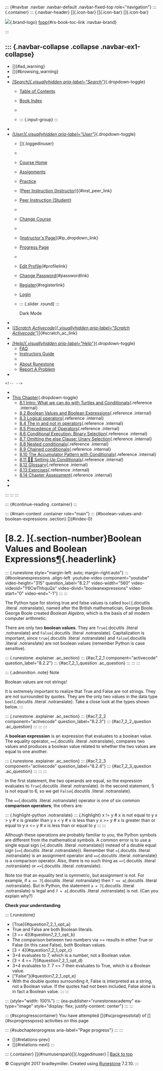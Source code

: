 ::: {#navbar .navbar .navbar-default .navbar-fixed-top role="navigation"}
::: {.container}
::: {.navbar-header}
[]{.icon-bar} []{.icon-bar} []{.icon-bar}

<div>

[![](../_static/img/RAIcon.png)](/runestone/default/user/login){.brand-logo}
[fopp](../index.html){#rs-book-toc-link .navbar-brand}

</div>
:::

::: {.navbar-collapse .collapse .navbar-ex1-collapse}
-   
-   []{#ad_warning}
-   []{#browsing_warning}
-   
-   [*[Search]{.visuallyhidden
    aria-label="Search"}*](#){.dropdown-toggle}
    -   [Table of Contents](../index.html)

    -   [Book Index](../genindex.html)

    -   

    -   ::: {.input-group}
        :::
-   
-   [*[User]{.visuallyhidden aria-label="User"}*](#){.dropdown-toggle}
    -   []{.loggedinuser}

    -   

    -   [Course Home](/ns/course/index)

    -   [Assignments](/assignment/student/chooseAssignment)

    -   [Practice](/runestone/assignments/practice)

    -   [[Peer Instruction
        (Instructor)](/runestone/peer/instructor.html)]{#inst_peer_link}

    -   [Peer Instruction (Student)](/runestone/peer/student.html)

    -   

    -   [Change Course](/runestone/default/courses)

    -   

    -   [[Instructor\'s
        Page](/runestone/admin/index)]{#ip_dropdown_link}

    -   [Progress Page](/runestone/dashboard/studentreport)

    -   

    -   [Edit Profile](/runestone/default/user/profile){#profilelink}

    -   [Change
        Password](/runestone/default/user/change_password){#passwordlink}

    -   [Register](/runestone/default/user/register){#registerlink}

    -   [Login](#)

    -   ::: {.slider .round}
        :::

        Dark Mode
-   
-   [[*[Scratch Activecode]{.visuallyhidden
    aria-label="Scratch Activecode"}*](javascript:runestoneComponents.popupScratchAC())]{#scratch_ac_link}
-   
-   [*[Help]{.visuallyhidden aria-label="Help"}*](#){.dropdown-toggle}
    -   [FAQ](http://runestoneinteractive.org/pages/faq.html)
    -   [Instructors Guide](https://guide.runestone.academy)
    -   
    -   [About Runestone](http://runestoneinteractive.org)
    -   [Report A
        Problem](/runestone/default/reportabug?course=fopp&page=BooleanValuesandBooleanExpressions)
-   

```{=html}
<!-- -->
```
-   
-   [This Chapter](../index.html){.dropdown-toggle}
    -   [8.1 Intro: What we can do with Turtles and
        Conditionals](intro-TurtlesandConditionals.html){.reference
        .internal}
    -   [8.2 Boolean Values and Boolean
        Expressions](BooleanValuesandBooleanExpressions.html){.reference
        .internal}
    -   [8.3 Logical operators](Logicaloperators.html){.reference
        .internal}
    -   [8.4 The in and not in
        operators](Theinandnotinoperators.html){.reference .internal}
    -   [8.5 Precedence of
        Operators](PrecedenceofOperators.html){.reference .internal}
    -   [8.6 Conditional Execution: Binary
        Selection](ConditionalExecutionBinarySelection.html){.reference
        .internal}
    -   [8.7 Omitting the else Clause: Unary
        Selection](OmittingtheelseClauseUnarySelection.html){.reference
        .internal}
    -   [8.8 Nested conditionals](Nestedconditionals.html){.reference
        .internal}
    -   [8.9 Chained conditionals](Chainedconditionals.html){.reference
        .internal}
    -   [8.10 The Accumulator Pattern with
        Conditionals](TheAccumulatorPatternwithConditionals.html){.reference
        .internal}
    -   [8.11 👩‍💻 Setting Up
        Conditionals](WPSettingUpConditionals.html){.reference
        .internal}
    -   [8.12 Glossary](Glossary.html){.reference .internal}
    -   [8.13 Exercises](Exercises.html){.reference .internal}
    -   [8.14 Chapter Assessment](week3a1.html){.reference .internal}
-   
-   
:::
:::
:::

::: {#continue-reading .container}
:::

::: {#main-content .container role="main"}
::: {#boolean-values-and-boolean-expressions .section}
[]{#index-0}

[8.2. ]{.section-number}Boolean Values and Boolean Expressions[¶](#boolean-values-and-boolean-expressions "Permalink to this heading"){.headerlink}
===================================================================================================================================================

::: {.runestone style="margin-left: auto; margin-right:auto"}
::: {#booleanexpressions .align-left .youtube-video component="youtube" video-height="315" question_label="8.2.1" video-width="560" video-videoid="Y6CwThhquQs" video-divid="booleanexpressions" video-start="0" video-end="-1"}
:::
:::

The Python type for storing true and false values is called
`bool`{.docutils .literal .notranslate}, named after the British
mathematician, George Boole. George Boole created *Boolean Algebra*,
which is the basis of all modern computer arithmetic.

There are only two **boolean values**. They are `True`{.docutils
.literal .notranslate} and `False`{.docutils .literal .notranslate}.
Capitalization is important, since `true`{.docutils .literal
.notranslate} and `false`{.docutils .literal .notranslate} are not
boolean values (remember Python is case sensitive).

::: {.runestone .explainer .ac_section}
::: {#ac7_2_1 component="activecode" question_label="8.2.2"}
::: {#ac7_2_1_question .ac_question}
:::
:::
:::

::: {.admonition .note}
Note

Boolean values are not strings!

It is extremely important to realize that True and False are not
strings. They are not surrounded by quotes. They are the only two values
in the data type `bool`{.docutils .literal .notranslate}. Take a close
look at the types shown below.
:::

::: {.runestone .explainer .ac_section}
::: {#ac7_2_2 component="activecode" question_label="8.2.3"}
::: {#ac7_2_2_question .ac_question}
:::
:::
:::

A **boolean expression** is an expression that evaluates to a boolean
value. The equality operator, `==`{.docutils .literal .notranslate},
compares two values and produces a boolean value related to whether the
two values are equal to one another.

::: {.runestone .explainer .ac_section}
::: {#ac7_2_3 component="activecode" question_label="8.2.4"}
::: {#ac7_2_3_question .ac_question}
:::
:::
:::

In the first statement, the two operands are equal, so the expression
evaluates to `True`{.docutils .literal .notranslate}. In the second
statement, 5 is not equal to 6, so we get `False`{.docutils .literal
.notranslate}.

The `==`{.docutils .literal .notranslate} operator is one of six common
**comparison operators**; the others are:

::: {.highlight-python .notranslate}
::: {.highlight}
    x != y               # x is not equal to y
    x > y                # x is greater than y
    x < y                # x is less than y
    x >= y               # x is greater than or equal to y
    x <= y               # x is less than or equal to y
:::
:::

Although these operations are probably familiar to you, the Python
symbols are different from the mathematical symbols. A common error is
to use a single equal sign (`=`{.docutils .literal .notranslate})
instead of a double equal sign (`==`{.docutils .literal .notranslate}).
Remember that `=`{.docutils .literal .notranslate} is an assignment
operator and `==`{.docutils .literal .notranslate} is a comparison
operator. Also, there is no such thing as `=<`{.docutils .literal
.notranslate} or `=>`{.docutils .literal .notranslate}.

Note too that an equality test is symmetric, but assignment is not. For
example, if `a == 7`{.docutils .literal .notranslate} then
`7 == a`{.docutils .literal .notranslate}. But in Python, the statement
`a = 7`{.docutils .literal .notranslate} is legal and `7 = a`{.docutils
.literal .notranslate} is not. (Can you explain why?)

**Check your understanding**

::: {.runestone}
-   [True]{#question7_2_1_opt_a}
-   True and False are both Boolean literals.
-   [3 == 4]{#question7_2_1_opt_b}
-   The comparison between two numbers via == results in either True or
    False (in this case False), both Boolean values.
-   [3 + 4]{#question7_2_1_opt_c}
-   3+4 evaluates to 7, which is a number, not a Boolean value.
-   [3 + 4 == 7]{#question7_2_1_opt_d}
-   3+4 evaluates to 7. 7 == 7 then evaluates to True, which is a
    Boolean value.
-   [\"False\"]{#question7_2_1_opt_e}
-   With the double quotes surrounding it, False is interpreted as a
    string, not a Boolean value. If the quotes had not been included,
    False alone is in fact a Boolean value.
:::
:::

::: {style="width: 100%"}
::: {ea-publisher="runestoneacademy" ea-type="image" style="display: flex; justify-content: center"}
:::
:::

::: {#scprogresscontainer}
You have attempted []{#scprogresstotal} of []{#scprogressposs}
activities on this page

::: {#subchapterprogress aria-label="Page progress"}
:::
:::

-   [[](intro-TurtlesandConditionals.html)]{#relations-prev}
-   [[](Logicaloperators.html)]{#relations-next}
:::

::: {.container}
[]{#numuserspan}[]{.loggedinuser} \| [Back to top](#)

© Copyright 2017 bradleymiller. Created using
[Runestone](http://runestoneinteractive.org/) 7.2.10.
:::
